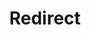 ﻿---
layout: src/layouts/Redirect.astro
title: Redirect
redirect: https://octopus.com/docs/deployments/azure/index
pubDate:  2023-01-01
navSearch: false
navSitemap: false
navMenu: false
---
